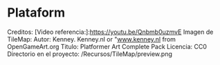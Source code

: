 # Plataform


Creditos: 
[Video referencia:]:https://youtu.be/Qnbmb0uzmvE
Imagen de TileMap: 
            Autor: Kenney. Kenney.nl or "www.kenney.nl from OpenGameArt.org
            Titulo: Platformer Art Complete Pack
            Licencia: CC0
            Directorio en el proyecto: /Recursos/TileMap/preview.png
            
            
